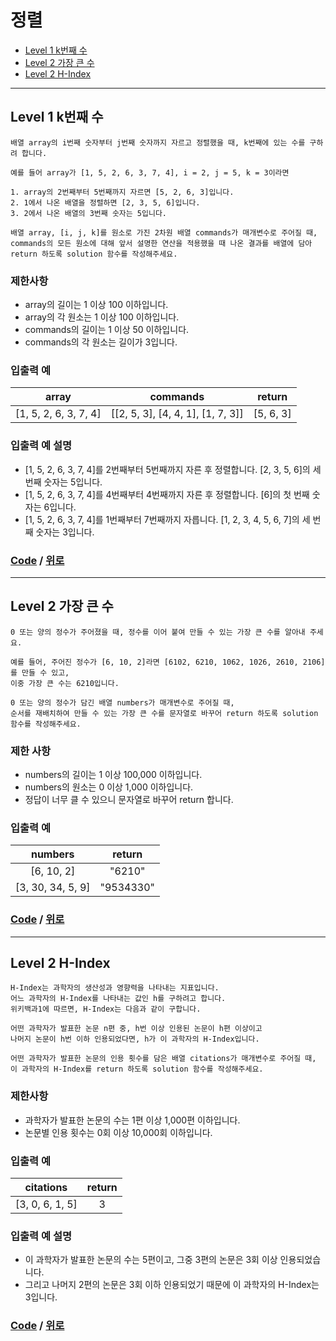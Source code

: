 # 정렬
* [Level 1 k번째 수](#Level-1-k번째-수)
* [Level 2 가장 큰 수](#Level-2-가장-큰-수)
* [Level 2 H-Index](#Level-2-H-Index)

---

## Level 1 k번째 수
```
배열 array의 i번째 숫자부터 j번째 숫자까지 자르고 정렬했을 때, k번째에 있는 수를 구하려 합니다.

예를 들어 array가 [1, 5, 2, 6, 3, 7, 4], i = 2, j = 5, k = 3이라면

1. array의 2번째부터 5번째까지 자르면 [5, 2, 6, 3]입니다.
2. 1에서 나온 배열을 정렬하면 [2, 3, 5, 6]입니다.
3. 2에서 나온 배열의 3번째 숫자는 5입니다.

배열 array, [i, j, k]를 원소로 가진 2차원 배열 commands가 매개변수로 주어질 때, 
commands의 모든 원소에 대해 앞서 설명한 연산을 적용했을 때 나온 결과를 배열에 담아 return 하도록 solution 함수를 작성해주세요.
```

### 제한사항
* array의 길이는 1 이상 100 이하입니다.
* array의 각 원소는 1 이상 100 이하입니다.
* commands의 길이는 1 이상 50 이하입니다.
* commands의 각 원소는 길이가 3입니다.

### 입출력 예
array | commands | return |
:---: | :---: | :---: |
[1, 5, 2, 6, 3, 7, 4] | [[2, 5, 3], [4, 4, 1], [1, 7, 3]] | [5, 6, 3]

### 입출력 예 설명
* [1, 5, 2, 6, 3, 7, 4]를 2번째부터 5번째까지 자른 후 정렬합니다. [2, 3, 5, 6]의 세 번째 숫자는 5입니다.
* [1, 5, 2, 6, 3, 7, 4]를 4번째부터 4번째까지 자른 후 정렬합니다. [6]의 첫 번째 숫자는 6입니다.
* [1, 5, 2, 6, 3, 7, 4]를 1번째부터 7번째까지 자릅니다. [1, 2, 3, 4, 5, 6, 7]의 세 번째 숫자는 3입니다.

### [Code](https://github.com/taki0112/coding_practice/blob/master/src/%EC%A0%95%EB%A0%AC/Level_1_k%EB%B2%88%EC%A7%B8%20%EC%88%98.py) / [위로](#정렬)

---

## Level 2 가장 큰 수
```
0 또는 양의 정수가 주어졌을 때, 정수를 이어 붙여 만들 수 있는 가장 큰 수를 알아내 주세요.

예를 들어, 주어진 정수가 [6, 10, 2]라면 [6102, 6210, 1062, 1026, 2610, 2106]를 만들 수 있고, 
이중 가장 큰 수는 6210입니다.

0 또는 양의 정수가 담긴 배열 numbers가 매개변수로 주어질 때, 
순서를 재배치하여 만들 수 있는 가장 큰 수를 문자열로 바꾸어 return 하도록 solution 함수를 작성해주세요.
```

### 제한 사항
* numbers의 길이는 1 이상 100,000 이하입니다.
* numbers의 원소는 0 이상 1,000 이하입니다.
* 정답이 너무 클 수 있으니 문자열로 바꾸어 return 합니다.

### 입출력 예
numbers | return |
:---: | :---: |
[6, 10, 2] | "6210"
[3, 30, 34, 5, 9] | "9534330"

### [Code](https://github.com/taki0112/coding_practice/blob/master/src/%EC%A0%95%EB%A0%AC/Level_2_%EA%B0%80%EC%9E%A5%20%ED%81%B0%20%EC%88%98.py) / [위로](#정렬)

---

## Level 2 H-Index
```
H-Index는 과학자의 생산성과 영향력을 나타내는 지표입니다. 
어느 과학자의 H-Index를 나타내는 값인 h를 구하려고 합니다. 
위키백과1에 따르면, H-Index는 다음과 같이 구합니다.

어떤 과학자가 발표한 논문 n편 중, h번 이상 인용된 논문이 h편 이상이고 
나머지 논문이 h번 이하 인용되었다면, h가 이 과학자의 H-Index입니다.

어떤 과학자가 발표한 논문의 인용 횟수를 담은 배열 citations가 매개변수로 주어질 때, 
이 과학자의 H-Index를 return 하도록 solution 함수를 작성해주세요.
```

### 제한사항
* 과학자가 발표한 논문의 수는 1편 이상 1,000편 이하입니다.
* 논문별 인용 횟수는 0회 이상 10,000회 이하입니다.

### 입출력 예
citations | return
:---: | :---: |
[3, 0, 6, 1, 5] | 3

### 입출력 예 설명
* 이 과학자가 발표한 논문의 수는 5편이고, 그중 3편의 논문은 3회 이상 인용되었습니다. 
* 그리고 나머지 2편의 논문은 3회 이하 인용되었기 때문에 이 과학자의 H-Index는 3입니다.


### [Code](https://github.com/taki0112/coding_practice/blob/master/src/%EC%A0%95%EB%A0%AC/Level_2_H-Index.py) / [위로](#정렬)
